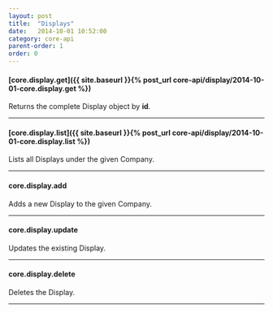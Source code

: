```yaml
---
layout: post
title:  "Displays"
date:   2014-10-01 10:52:00
category: core-api
parent-order: 1
order: 0
---
```


#### [core.display.get]({{ site.baseurl }}{% post_url core-api/display/2014-10-01-core.display.get %})

Returns the complete Display object by **id**.

***

#### [core.display.list]({{ site.baseurl }}{% post_url core-api/display/2014-10-01-core.display.list %})

Lists all Displays under the given Company.

***

#### core.display.add

Adds a new Display to the given Company.

***

#### core.display.update

Updates the existing Display.

***

#### core.display.delete

Deletes the Display.

***

